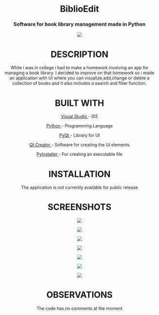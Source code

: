 <h1 align="center">BiblioEdit</h1>

<h3 align="center"> Software for book library management made in Python</h3>
<p align="center">
  <img  src="https://i.imgur.com/jcyPfx8.png">
</p>
<h1 align="center">DESCRIPTION</h1>
<p align="center">While i was in college i had to make a homework involving an app for managing a book library. I decided to improve on that homework so i made an application with UI where you can visualize,add,change or delete a collection of books and it also includes a search and filter function.</p>
<h1 align="center">BUILT WITH</h1>
 <p align="center">  <a href="https://www.visualstudio.com/vs/">Visual Studio </a>- IDE</p>
 <p align="center" >  <a href="https://www.python.org/">Python </a>- Programming Language</p>
 <p align="center"> <a href="https://riverbankcomputing.com/software/pyqt/intro">PyQt </a>- Library for UI</p>
   <p align="center"> <a href="https://www.qt.io/qt-features-libraries-apis-tools-and-ide/">Qt Creator </a>- Software for creating the UI elements</p>
  <p align="center"><a href="http://www.pyinstaller.org/">PyInstaller </a>- For creating an executable file</p>



<h1 align="center">INSTALLATION</h1>
<p align="center">The application is not currently available for public release</p>
<h1 align="center">SCREENSHOTS</h1>
<p align="center"><img src="https://i.imgur.com/m0wekhK.png" align="center"></p>
<p align="center"><img src="https://i.imgur.com/fj1klPJ.png" align="center"></p>
<p align="center"><img src="https://i.imgur.com/KefTiop.png" align="center"></p>
<p align="center"><img src="https://i.imgur.com/8nLyQ7Q.png" align="center"></p>
<p align="center"><img src="https://i.imgur.com/uAGFzHh.png" align="center"></p>
<p align="center"><img src="https://i.imgur.com/IFyDCdI.png" align="center"></p>
<p align="center"><img src="https://i.imgur.com/2mC3kLu.png" align="center"></p>


<h1 align="center">OBSERVATIONS</h1>
<p align="center">The code has no comments at the moment</p>






